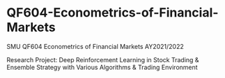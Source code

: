 # QF604-Econometrics-of-Financial-Markets
SMU QF604 Econometrics of Financial Markets AY2021/2022

Research Project: Deep Reinforcement Learning in Stock Trading & Ensemble Strategy with Various Algorithms & Trading Environment
